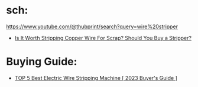 # sch:
https://www.youtube.com/@thubprint/search?query=wire%20stripper
- [Is It Worth Stripping Copper Wire For Scrap? Should You Buy a Stripper?](https://youtu.be/K2IApTCFjE4)

# Buying Guide:
- [TOP 5 Best Electric Wire Stripping Machine [ 2023 Buyer's Guide ]](https://youtu.be/ok2aAgcT65M)
